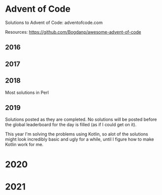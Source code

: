 # Advent of Code
Solutions to Advent of Code: adventofcode.com

Resources: https://github.com/Bogdanp/awesome-advent-of-code

## 2016

## 2017
## 2018

Most solutions in Perl

## 2019

Solutions posted as they are completed. No solutions will be posted before the global leaderboard for the
day is filled (as if I could get on it).

This year I'm solving the problems using Kotlin, so alot of the solutions might look
incredibly basic and ugly for a while, until I figure how to make Kotlin work for me.

# 2020

# 2021
